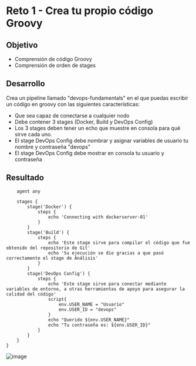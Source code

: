 # Reto 1 - Crea tu propio código Groovy

## Objetivo

* Comprensión de código Groovy
* Comprensión de orden de stages

## Desarrollo

Crea un pipeline llamado "devops-fundamentals" en el que puedas escribir un código en groovy con las siguientes características:

* Que sea capaz de conectarse a cualquier nodo
* Debe contener 3 stages (Docker, Build y DevOps Config)
* Los 3 stages deben tener un echo que muestre en consola para qué sirve cada uno.
* El stage DevOps Config debe nombrar y asignar variables de usuario tu nombre y contraseña "devops"
* El stage DevOps Config debe mostrar en consola tu usuario y contraseña


## Resultado


```pipeline {
    agent any

    stages {
        stage('Docker') {
            steps {
                echo 'Connecting with dockerserver-01'
            }
        }
        stage('Build') {
            steps {
                echo 'Este stage sirve para compilar el código que fue obtenido del repositorio de Git'
                echo 'Su ejecución se dio gracias a que pasó correctamente el stage de Análisis'
            }
        }
        stage('DevOps Config') {
            steps {
                echo 'Este stage sirve para conectar mediante variables de entorno, a otras herramientas de apoyo para asegurar la calidad del código'
                script{
                    env.USER_NAME = "Usuario"
                    env.USER_ID = "devops"
                }
                echo "Querido ${env.USER_NAME}"
                echo "Tu contraseña es: ${env.USER_ID}"
            }
        }
    }
}
```

![image](https://user-images.githubusercontent.com/59855822/157606045-c7303c62-aefa-4905-9dc5-52857c300fd9.png)

